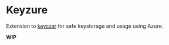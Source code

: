 # Keyzure

Extension to [keyczar](https://github.com/jbtule/keyczar-dotnet) for safe keystorage and usage using Azure.

**WIP**